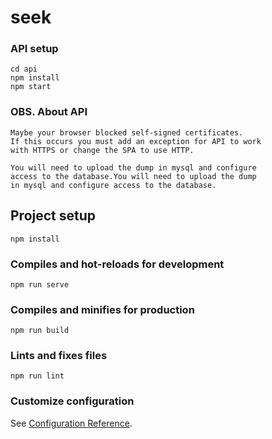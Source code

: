 # seek

### API setup
```
cd api
npm install
npm start
```

### OBS. About API
```
Maybe your browser blocked self-signed certificates.
If this occurs you must add an exception for API to work
with HTTPS or change the SPA to use HTTP.

You will need to upload the dump in mysql and configure
access to the database.You will need to upload the dump
in mysql and configure access to the database.
```

## Project setup
```
npm install
```

### Compiles and hot-reloads for development
```
npm run serve
```

### Compiles and minifies for production
```
npm run build
```

### Lints and fixes files
```
npm run lint
```

### Customize configuration
See [Configuration Reference](https://cli.vuejs.org/config/).
